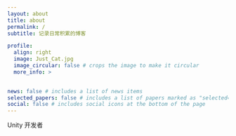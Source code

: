 ```yaml
---
layout: about
title: about
permalink: /
subtitle: 记录日常积累的博客

profile:
  align: right
  image: Just_Cat.jpg
  image_circular: false # crops the image to make it circular
  more_info: >
    

news: false # includes a list of news items
selected_papers: false # includes a list of papers marked as "selected={true}"
social: false # includes social icons at the bottom of the page
---
```


Unity 开发者